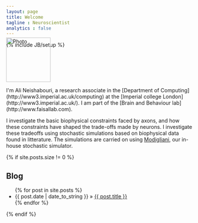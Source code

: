```yaml
---
layout: page
title: Welcome
tagline : Neuroscientist
analytics : false
---
```

{% include JB/setup %}
<p><img src ="{{ BASE_PATH }}/assets/images/googleplusprofile.jpg" class="inset right" style="margin-top: -3em;" title="Ali Neishabouri" alt="Photo" width="120px" /></p>
I'm Ali Neishabouri, a research associate in the [Department of Computing](http://www3.imperial.ac.uk/computing) at the [Imperial college London](http://www3.imperial.ac.uk/). I am part of the [Brain and Behaviour lab](http://www.faisallab.com).

I investigate the basic biophysical constraints faced by axons, and how these constraints have shaped the trade-offs made by neurons. I investigate these tradeoffs using stochastic simulations based on biophysical data found in litterature. The simulations are carried on using [Modigliani](http://www.modigliani.co.uk), our in-house stochastic simulator.

{% if site.posts.size != 0 %}
## Blog
<ul class="posts">
  {% for post in site.posts %}
    <li><span>{{ post.date | date_to_string }}</span> &raquo; <a href="{{ BASE_PATH }}{{ post.url }}">{{ post.title }}</a></li>
  {% endfor %}
</ul>
{% endif %}
